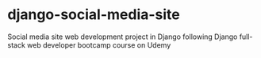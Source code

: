 # django-social-media-site

Social media site web development project in Django following Django full-stack web developer bootcamp course on Udemy

